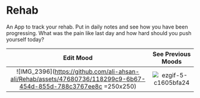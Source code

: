 

# Rehab

An App to track your rehab. Put in daily notes and see how you have been progressing. What was the pain like last day and how hard should you push yourself today? 

Edit Mood            |  See Previous Moods
:-------------------------:|:-------------------------:
![IMG_2396](https://github.com/ali-ahsan-ali/Rehab/assets/47680736/118299c9-6b67-454d-855d-788c3767ee8c =250x250)  | ![ezgif-5-c1605bfa24](https://github.com/ali-ahsan-ali/Rehab/assets/47680736/14736bbf-4042-4c46-8b5d-99a8043c1133)
